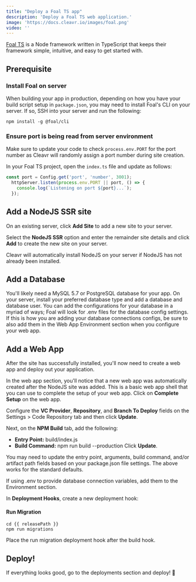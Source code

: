 ```yaml
---
title: "Deploy a Foal TS app"
description: 'Deploy a Foal TS web application.'
image: 'https://docs.cleavr.io/images/foal.png'
video: ''
---
```


[Foal TS](https://foalts.org) is a Node framework written in TypeScript that keeps their framework simple, intuitive, and easy to get started with. 

## Prerequisite

### Install Foal on server
When building your app in production, depending on how you have your build script setup in `package.json`, you may need to install Foal's CLI on your 
server. If so, SSH into your server and run the following: 

```bashscript
npm install -g @foal/cli
```

### Ensure port is being read from server environment

Make sure to update your code to check `process.env.PORT` for the port number as Cleavr will randomly assign a port number during site creation. 

In your Foal TS project, open the `index.ts` file and update as follows: 

```typescript
const port = Config.get('port', 'number', 3001);
  httpServer.listen(process.env.PORT || port, () => {
    console.log(`Listening on port ${port}...`);
  });
```

## Add a NodeJS SSR site

On an existing server, click **Add Site** to add a new site to your server. 

Select the **NodeJS SSR** option and enter the remainder site details and click **Add** to create the new site on your server. 

Cleavr will automatically install NodeJS on your server if NodeJS has not already been installed.  

## Add a Database

You'll likely need a MySQL 5.7 or PostgreSQL database for your app. On your server, install your preferred database type and add a 
database and database user. You can add the configurations for your database in a myriad of ways; Foal will look for .env files for 
the database config settings. If this is how you are adding your database connections configs, be sure to also add them in the Web App 
Environment section when you configure your web app. 

## Add a Web App

After the site has successfully installed, you'll now need to create a web app and deploy out your application. 

In the web app section, you'll notice that a new web app was automatically created after the NodeJS site was added. This is a basic web app shell
that you can use to complete the setup of your web app. Click on **Complete Setup** on the web app. 

Configure the **VC Provider**, **Repository**, and **Branch To Deploy** fields on the Settings > Code Repository tab and then click **Update**.

Next, on the **NPM Build** tab, add the following: 
- **Entry Point:** build/index.js
- **Build Command:** npm run build --production
Click **Update**. 

<base-info>
You may need to update the entry point, arguments, build command, and/or artifact path fields based on your package.json file settings. 
The above works for the standard defaults.
</base-info>

If using .env to provide database connection variables, add them to the Environment section. 

In **Deployment Hooks**, create a new deployment hook: 

#### Run Migration
```bashscript
cd {{ releasePath }}
npm run migrations
```
Place the run migration deployment hook after the build hook. 


## Deploy! 
If everything looks good, go to the deployments section and deploy! 🚀
